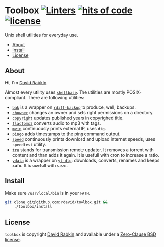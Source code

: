 # Toolbox [![Linters](https://github.com/rdavid/toolbox/actions/workflows/lint.yml/badge.svg)](https://github.com/rdavid/toolbox/actions/workflows/lint.yml) [![hits of code](https://hitsofcode.com/github/rdavid/toolbox?branch=master&label=hits%20of%20code)](https://hitsofcode.com/view/github/rdavid/toolbox?branch=master) [![license](https://img.shields.io/github/license/rdavid/toolbox?color=blue&labelColor=gray&logo=freebsd&logoColor=lightgray&style=flat)](https://github.com/rdavid/toolbox/blob/master/LICENSE)
Unix shell utilities for everyday use.

* [About](#about)
* [Install](#install)
* [License](#license)

## About
Hi, I'm [David Rabkin](http://cv.rabkin.co.il).

Almost every utility uses [`shellbase`](https://github.com/rdavid/shellbase).
The utilities are mostly POSIX-compliant. There are following utilities:
- [`bak`](app/bak) is a wrapper on
[`rdiff-backup`](https://github.com/rdiff-backup/rdiff-backup) to produce, well,
backups.
- [`chowner`](app/chowner) changes an owner and sets right permissions on a
directory.
- [`copyright`](app/copyright) updates published years in copyrighed title.
- [`flactomp3`](app/flactomp3) converts audio to mp3 with tags.
- [`myip`](app/myip) continuously prints external IP, uses `dig`.
- [`pingo`](app/pingo) adds timestamps to the ping command output.
- [`speed`](app/speed) continuously prints download and upload internet speeds,
uses `speedtest` utility.
- [`tru`](app/tru) stands for transmission remote updater. It removes a
torrent with content and than adds it again. It is usefull with cron to increase
a ratio.
- [`ydata`](app/ydata) is a wrapper on
[`yt-dlp`](https://github.com/yt-dlp/yt-dlp): downloads, converts, renames and
keeps safe. It is usefull with cron.

## Install
Make sure `/usr/local/bin` is in your `PATH`.
```sh
git clone git@github.com:rdavid/toolbox.git &&
	./toolbox/install
```
## License
`toolbox` is copyright [David Rabkin](http://cv.rabkin.co.il) and available
under a
[Zero-Clause BSD license](https://github.com/rdavid/toolbox/blob/master/LICENSE).
